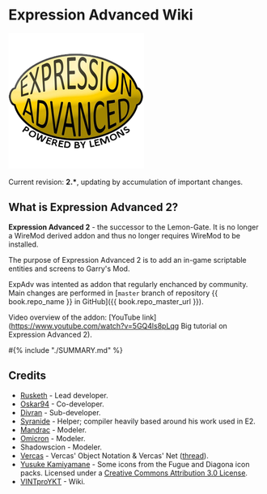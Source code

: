 # Expression Advanced Wiki

![](assets/images/ea-logo.png)

Current revision: **2.\***, updating by accumulation of important changes.

## What is Expression Advanced 2?

**Expression Advanced 2** - the successor to the Lemon-Gate. It is no longer a WireMod derived addon and thus no longer requires WireMod to be installed.

The purpose of Expression Advanced 2 is to add an in-game scriptable entities and screens to Garry's Mod.

ExpAdv was intented as addon that regularly enchanced by community. Main changes are performed in [`master` branch of repository {{ book.repo_name }} in GitHub]({{ book.repo_master_url }}).

Video overview of the addon: [YouTube link](https://www.youtube.com/watch?v=5GQ4ls8pLqg Big tutorial on Expression Advanced 2).

#{% include "./SUMMARY.md" %}

## Credits

- [Rusketh](http://github.com/Rusketh) - Lead developer.
- [Oskar94](http://github.com/oskar94) - Co-developer.
- [Divran](https://github.com/Divran) - Sub-developer.
- [Syranide](https://github.com/syranide) - Helper; compiler heavily based around his work used in E2.
- [Mandrac](https://github.com/mandrac) - Modeler.
- [Omicron](https://github.com/OmicroNiuM) - Modeler.
- Shadowscion - Modeler.
- [Vercas](https://github.com/vercas) - Vercas' Object Notation & Vercas' Net ([thread](http://www.facepunch.com/showthread.php?t=1194008)).
- [Yusuke Kamiyamane](http://p.yusukekamiyamane.com/) - Some icons from the Fugue and Diagona icon packs. Licensed under a [Creative Commons Attribution 3.0 License](http://creativecommons.org/licenses/by/3.0/).
- [VINTproYKT](https://github.com/VINTproYKT) - Wiki.